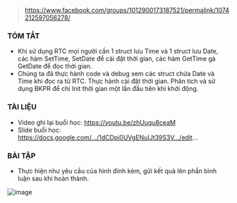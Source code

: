 > https://www.facebook.com/groups/1012900173187521/permalink/1074212597056278/

### TÓM TẮT 
- Khi sử dụng RTC mọi người cần 1 struct lưu Time và 1 struct lưu Date, các hàm SetTime, SetDate để cài đặt thời gian, các hàm GetTime gà GetDate để đọc thời gian.
- Chúng ta đã thực hành code và debug xem các struct chứa Date và Time khi đọc ra từ RTC. Thực hành cài đặt thời gian. Phân tích và sử dụng BKPR để chỉ Init thời gian một lần đầu tiên khi khởi động.

### TÀI LIỆU
+ Video ghi lại buổi học: https://youtu.be/zhUugu8ceaM
+ Slide buổi học:  https://docs.google.com/.../1dCDpi0UVgENuIJt39S3V.../edit...

### BÀI TẬP
- Thực hiện như yêu cầu của hình đính kèm, gửi kết quả lên phần bình luận sau khi hoàn thành.

![image](https://github.com/minchangggg/Stm32/assets/125820144/4d903c52-8a91-4ff3-b118-86f0fffbb42b)
